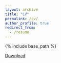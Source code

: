 ```yaml
---
layout: archive
title: "CV"
permalink: /cv/
author_profile: true
redirect_from:
  - /resume
---
```


{% include base_path %}

<a href="path_to_file" download="yash_vekaria_cv.pdf">Download</a>
